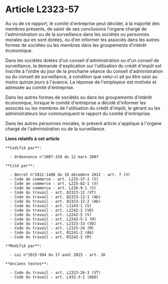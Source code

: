 # Article L2323-57

Au vu de ce rapport, le comité d'entreprise peut décider, à la majorité des membres présents, de saisir de ses conclusions
l'organe chargé de l'administration ou de la surveillance dans les sociétés ou personnes morales qui en sont dotées, ou d'en
informer les associés dans les autres formes de sociétés ou les membres dans les groupements d'intérêt économique.

Dans les sociétés dotées d'un conseil d'administration ou d'un conseil de surveillance, la demande d'explication sur
l'utilisation du crédit d'impôt est inscrite à l'ordre du jour de la prochaine séance du conseil d'administration ou du
conseil de surveillance, à condition que celui-ci ait pu être saisi au moins quinze jours à l'avance. La réponse de
l'employeur est motivée et adressée au comité d'entreprise.

Dans les autres formes de sociétés ou dans les groupements d'intérêt économique, lorsque le comité d'entreprise a décidé
d'informer les associés ou les membres de l'utilisation du crédit d'impôt, le gérant ou les administrateurs leur communiquent
le rapport du comité d'entreprise.

Dans les autres personnes morales, le présent article s'applique à l'organe chargé de l'administration ou de la surveillance.

**Liens relatifs à cet article**

	**Codifié par**:

	  - Ordonnance n°2007-329 du 12 mars 2007

	**Cité par**:

	  - Décret n°2012-1408 du 18 décembre 2012 - art. 7 (V)
	  - Code de commerce - art. L225-37-1 (V)
	  - Code de commerce - art. L225-82-1 (V)
	  - Code de commerce - art. L226-9-1 (V)
	  - Code du travail - art. D2323-12 (VT)
	  - Code du travail - art. D2323-12-1 (Ab)
	  - Code du travail - art. D2323-12-2 (Ab)
	  - Code du travail - art. L1143-1 (V)
	  - Code du travail - art. L2242-2 (VD)
	  - Code du travail - art. L2242-5 (V)
	  - Code du travail - art. L2242-5-1 (M)
	  - Code du travail - art. L2323-33 (VD)
	  - Code du travail - art. L2325-34 (M)
	  - Code du travail - art. R2241-2 (Ab)
	  - Code du travail - art. R2242-2 (M)

	**Modifié par**:

	  - Loi n°2015-994 du 17 août 2015 - art. 18

	**Anciens textes**:

	  - Code du travail - art. L2323-26-3 (VT)
	  - Code du travail - art. L432-3-1 (AbD)
